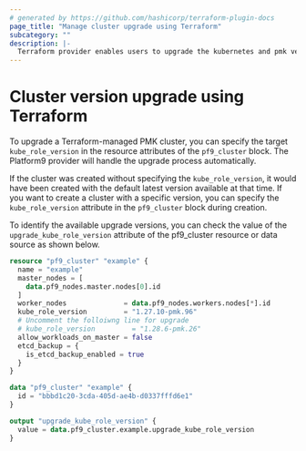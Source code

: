 ```yaml
---
# generated by https://github.com/hashicorp/terraform-plugin-docs
page_title: "Manage cluster upgrade using Terraform"
subcategory: ""
description: |-
  Terraform provider enables users to upgrade the kubernetes and pmk version.
---
```


# Cluster version upgrade using Terraform

To upgrade a Terraform-managed PMK cluster, you can specify the target `kube_role_version` in the resource attributes of the `pf9_cluster` block. The Platform9 provider will handle the upgrade process automatically.

If the cluster was created without specifying the `kube_role_version`, it would have been created with the default latest version available at that time. If you want to create a cluster with a specific version, you can specify the `kube_role_version` attribute in the `pf9_cluster` block during creation.

To identify the available upgrade versions, you can check the value of the `upgrade_kube_role_version` attribute of the pf9_cluster resource or data source as shown below.

```terraform
resource "pf9_cluster" "example" {
  name = "example"
  master_nodes = [
    data.pf9_nodes.master.nodes[0].id
  ]
  worker_nodes              = data.pf9_nodes.workers.nodes[*].id
  kube_role_version         = "1.27.10-pmk.96"
  # Uncomment the folloiwng line for upgrade
  # kube_role_version         = "1.28.6-pmk.26"
  allow_workloads_on_master = false
  etcd_backup = {
    is_etcd_backup_enabled = true
  }
}

data "pf9_cluster" "example" {
  id = "bbbd1c20-3cda-405d-ae4b-d0337fffd6e1"
}

output "upgrade_kube_role_version" {
  value = data.pf9_cluster.example.upgrade_kube_role_version
}
```
